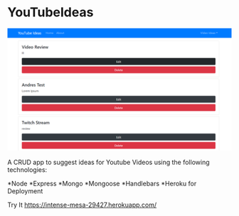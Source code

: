 # YouTubeIdeas

![](images/preview.PNG)


A CRUD app to suggest ideas for Youtube Videos using the following technologies:

*Node
*Express
*Mongo
*Mongoose
*Handlebars 
*Heroku for Deployment

Try It https://intense-mesa-29427.herokuapp.com/
